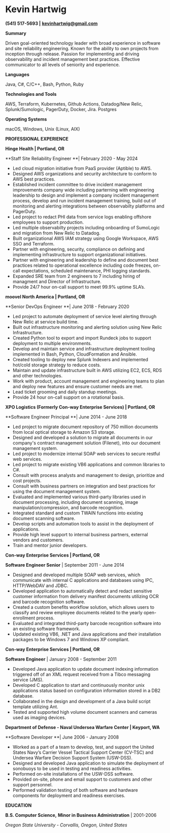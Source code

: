 # **Kevin Hartwig** 

**(541) 517-5693 |** [**kevinhartwig@gmail.com**](mailto:kevinhartwig@gmail.com)

**Summary**

Driven goal-oriented technology leader with broad experience in software and site reliability engineering. Known for the ability to own projects from inception through release. Passion for implementing and driving observability and incident management best practices. Effective communicator to all levels of seniority and experience. 

**Languages** 

Java, C#, C/C++, Bash, Python, Ruby 

**Technologies and Tools**

AWS, Terraform, Kubernetes, Github Actions, Datadog/New Relic, Splunk/Sumologic, PagerDuty, Docker, Jira. Postgres

**Operating Systems**

macOS, Windows, Unix (Linux, AIX)

**PROFESSIONAL EXPERIENCE**

**Hinge Health | Portland, OR**

**Staff Site Reliability Engineer **| February 2020 - May 2024

- Led cloud migration initiative from PaaS provider (Aptible) to AWS.
- Designed AWS organizations and security architecture to conform to AWS best practices.
- Established incident committee to drive incident management improvements company wide including parterning with engineering leadership to design and implement a company incident management process, develop and run incident management training, build out of monitoring and alerting integrations between observabilty platforms and PagerDuty.
- Led project to redact PHI data from service logs enabling offshore employees to support production.
- Led multiple observabilty projects including onboarding of SumoLogic and migration from New Relic to Datadog.
- Built organizational AWS IAM strategy using Google Workspace, AWS SSO and Terraform. 
- Partner with engineering, security, compliance on defining and implementing infrastructure to support organizational initiatives. 
- Partner with engineering and leadership to define and document best practices related to operational excellence including code freezes, on-call expectations, scheduled maintenance, PHI logging standards.
- Expanded SRE team from 2 engineers to 7 including hiring of managment and Director of Infrastructure.
- Provide 24/7 hour on-call support to meet 99.9% uptime SLA’s. 

**moovel North America | Portland, OR**

**Senior DevOps Engineer **| June 2018 - February 2020

- Led project to automate deployment of service level alerting through New Relic at service build time. 
- Built out infrastructure monitoring and alerting solution using New Relic Infrastructure.
- Created Python tool to export and import Rundeck jobs to support deployment to multiple environments.
- Develop and maintain service and infrastructure deployment tooling implemented in Bash, Python, CloudFormation and Ansible.
- Created tooling to deploy new Splunk Indexers and implemented hot/cold storage strategy to reduce costs.
- Maintain and update infrastructure built in AWS utilizing EC2, ECS, RDS and other technologies. 
- Work with product, account management and engineering teams to plan and deploy new features and ensure customer needs are met.
- Lead ticket grooming and daily standup meetings. 
- Provide 24 hour on-call support on a rotational basis.

**XPO Logistics (Formerly Con-way Enterprise Services) | Portland, OR**

**Software Engineer Principal **| June 2014 - June 2018

- Led project to migrate document repository of 750 million documents from local optical storage to Amazon S3 storage. 
- Designed and developed a solution to migrate all documents in our company's contract management solution (Filenet), into our document management system.
- Led project to modernize internal SOAP web services to secure restful web services. 
- Led project to migrate existing VB6 applications and common libraries to C#. 
- Consult with process analysts and management to design, prioritize and cost projects.
- Consult with business partners on integration and best practices for using the document management system. 
- Evaluated and implemented various third-party libraries used in document processing, including document scanning, image manipulation/compression, and barcode recognition.
- Integrated standard and custom TWAIN functions into existing document scanning software.
- Develop scripts and automation tools to assist in the deployment of applications.
- Provide high level support to internal business partners, external vendors and customers.
- Train and mentor junior developers.

**Con-way Enterprise Services | Portland, OR**

**Software Engineer Senior** | September 2011 - June 2014

- Designed and developed multiple SOAP web services, which communicate with internal C applications and databases using IPC, HTTP/WebDAV and JDBC.
- Developed application to automatically detect and redact sensitive customer information from delivery manifest documents utilizing OCR and barcode recognition software.
- Created a custom benefits workflow solution, which allows users to classify and review employee documents related to the yearly open-enrollment process.
- Evaluated and integrated third-party barcode recognition software into an existing software framework.
- Updated existing VB6, .NET and Java applications and their installation packages to be Windows 7 and Windows XP compliant.

**Con-way Enterprise Services | Portland, OR**

**Software Engineer** | January 2008 - September 2011

- Developed Java application to update document indexing information triggered off of an XML request received from a Tibco messaging service (JMS).
- Developed C application to start and continuously monitor unix applications status based on configuration information stored in a DB2 database.
- Collaborated in the design and development of a Java build script template utilizing Ant. 
- Tested and supported high volume document scanners and cameras used as imaging devices.

**Department of Defense - Naval Undersea Warfare Center | Keyport, WA**

**Software Developer **| June 2006 - January 2008

- Worked as a part of a team to develop, test, and support the United States Navy’s Carrier Vessel Tactical Support Center (CV-TSC) and Undersea Warfare Decision Support System (USW-DSS).
- Designed and developed Java application to simulate the deployment of sonobuoys to be used in testing and readiness activities.
- Performed on-site installations of the USW-DSS software.
- Provided on-site, phone and email support to customers and other support personnel.
- Performed validation testing of both software and hardware components for deployment and readiness exercises.

**EDUCATION**

**B.S. Computer Science,** **Minor in Business Administration** | 2001-2006

*Oregon State University - Corvallis, Oregon, United States*